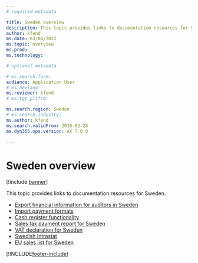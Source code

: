 ```yaml
---
# required metadata

title: Sweden overview
description: This topic provides links to documentation resources for Sweden. 
author: kfend
ms.date: 03/04/2022
ms.topic: overview
ms.prod: 
ms.technology: 

# optional metadata

# ms.search.form: 
audience: Application User
# ms.devlang: 
ms.reviewer: kfend
# ms.tgt_pltfrm: 

ms.search.region: Sweden
# ms.search.industry: 
ms.author: kfend
ms.search.validFrom: 2016-02-28
ms.dyn365.ops.version: AX 7.0.0

---
```


# Sweden overview

[!include [banner](../includes/banner.md)]

This topic provides links to documentation resources for Sweden. 

- [Export financial information for auditors in Sweden](emea-swe-sie-standard-report.md)
- [Import payment formats](emea-swe-payment-formats-import.md)
- [Cash register functionality](../../commerce/localizations/emea-swe-cash-registers.md)
- [Sales tax payment report for Sweden](emea-swe-sales-tax-payment-report-sweden.md)
- [VAT declaration for Sweden](emea-swe-VAT-declaration-Sweden.md)
- [Swedish Intrastat](emea-swe-intrastat.md)
- [EU sales list for Sweden](emea-swe-eu-sales-list.md)


[!INCLUDE[footer-include](../../includes/footer-banner.md)]
